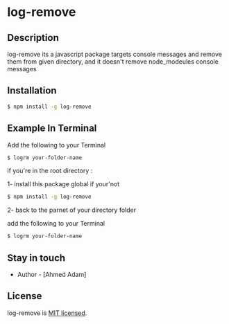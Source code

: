 # log-remove

## Description

log-remove its a javascript package targets console messages and remove them from given directory, and it doesn't remove node_modeules console messages

## Installation

```bash
$ npm install -g log-remove
```

## Example In Terminal

Add the following to your Terminal

```bash
$ logrm your-folder-name
```

if you're in the root directory :

1- install this package global if your'not

```bash
$ npm install -g log-remove
```

2- back to the parnet of your directory folder

add the following to your Terminal

```bash
$ logrm your-folder-name
```

## Stay in touch

- Author - [Ahmed Adam]

## License

log-remove is [MIT licensed](LICENSE).
